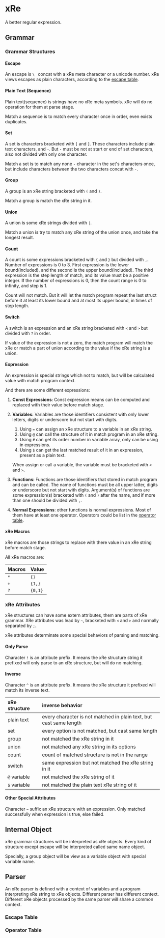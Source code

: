 
# xRe

A better regular expression.

## Grammar

### Grammar Structures

#### Escape

An escape is `\ ` concat with a xRe meta character or a unicode number.
xRe views escapes as plain characters, according to the [escape table](#escape_table).

#### Plain Text (Sequence)
Plain text(sequence) is strings have no xRe meta symbols. 
xRe will do no operation for them at parse stage. 

Match a sequence is to match every character once in order, even exists duplicates.

#### Set

A set is characters bracketed with `[` and `]`. 
These characters include plain text characters, and `-`. 
But `-` must be not at start or end of set characters, also not divided with only one character.

Match a set is to match any none `-` character in the set's characters once, but include characters between
the two characters concat with `-`.

#### Group

A group is an xRe string bracketed with `(` and `)`. 

Match a group is match the xRe string in it.

#### Union

A union is some xRe strings divided with `|`. 

Match a union is try to match any xRe string of the union once, and take the longest result.

#### Count

A count is some expressions bracketed with `{` and `}` but divided with `,`. 
Number of expressions is 0 to 3. 
First expression is the lower bound(included), and the second is the upper bound(included).
The third expression is the step length of match, and its value must be a positive integer.
If the number of expressions is 0, then the count range is 0 to infinity, and step is 1.

Count will not match. But it will let the match program repeat the last struct before it at least its
lower bound and at most its upper bound, in times of step length.

#### Switch

A switch is an expression and an xRe string bracketed with `<` and `>` but divided with `?` in order.

If value of the expression is not a zero, the match program will match the xRe 
or match a part of union according to the value if the xRe string is a union.

#### Expression

An expression is special strings which not to match, but will be calculated value with match program context.

And there are some different expressions:
1. **Const Expressions**: Const expression means can be computed and replaced with their value before match stage.
2. **Variables**: Variables are those identifiers consistent with only lower letters, digits or underscore but not start with digits.
   1. Using `=` can assign an xRe structure to a variable in an xRe string.
   2. Using `@` can call the structure of it in match program in an xRe string.
   3. Using `#` can get its order number in variable array, only can be using in expressions.
   4. Using `$` can get the last matched result of it in an expression, present as a plain text.
   
   When assign or call a variable, the variable must be bracketed with `<` and `>`.
3. **Functions**: Functions are those identifiers that stored in match program and can be called.
    The name of functions must be all upper latter, digits or underscore but not start with digits.
    Argument(s) of functions are some expression(s) bracketed with `(` and `)` after the name,
    and if more than one should be divided with `,`.
4. **Normal Expressions**: other functions is normal expressions. Most of them have at least one operator.
    Operators could be list in the [operator table](#operator_table).

#### xRe Macros

xRe macros are those strings to replace with there value in an xRe string before match stage.

All xRe macros are:

| Macros | Value   |
|:-------|:--------|
| `*`    | `{}`    |
| `+`    | `{1,}`  |
| `?`    | `{0,1}` |


### xRe Attributes

xRe structures can have some extern attributes, them are parts of xRe grammar. 
XRe attributes was lead by `~`, bracketed with `<` and `>` and normally separated by `;`.

xRe attributes determinate some special behaviors of parsing and matching.

#### Only Parse

Character `!` is an attribute prefix. It means the xRe structure string it prefixed will only parse to an xRe structure,
but will do no matching.

#### Inverse

Character `^` is an attribute prefix. It means the xRe structure it prefixed will match its inverse text.

| xRe structure | inverse behavior                                                   |
|:--------------|:-------------------------------------------------------------------|
| plain text    | every character is not matched in plain text, but cast same length |
| set           | every option is not matched, but cast same length                  |
| group         | not matched the xRe string in it                                   |
| union         | not matched any xRe string in its options                          |
| count         | count of matched structure is not in the range                     |
| switch        | same expression but not matched the xRe string in it               |
| `@` variable  | not matched the xRe string of it                                   |
| `$` variable  | not matched the plain text xRe string of it                        |

#### Other Special Attributes

Character `~` suffix an xRe structure with an expression. Only matched successfully when expression is true, else failed.

## Internal Object

xRe grammar structures will be interpreted as xRe objects.
Every kind of structure except escape will be interpreted called same name object.

Specially, a group object will be view as a variable object with special variable name.

## Parser

An xRe parser is defined with a context of variables and a program interpreting xRe string to xRe objects.
Different parser has different context. 
Different xRe objects processed by the same parser will share a common context. 


### Escape Table

### Operator Table


